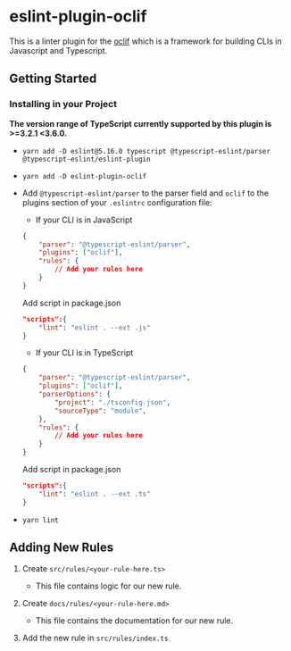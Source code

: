# eslint-plugin-oclif

This is a linter plugin for the [oclif](https://github.com/oclif/oclif) which is a framework for building CLIs in Javascript and Typescript.

## Getting Started

### Installing in your Project

__The version range of TypeScript currently supported by this plugin is >=3.2.1 <3.6.0.__

* `yarn add -D eslint@5.16.0 typescript @typescript-eslint/parser @typescript-eslint/eslint-plugin`
* `yarn add -D eslint-plugin-oclif`
* Add `@typescript-eslint/parser` to the parser field and `oclif` to the plugins section of your `.eslintrc` configuration file:

    * If your CLI is in JavaScript

    ```json
    {
        "parser": "@typescript-eslint/parser",
        "plugins": ["oclif"],
        "rules": {
            // Add your rules here
        }
    }
    ```

    Add script in package.json

    ```json
    "scripts":{
        "lint": "eslint . --ext .js"
    }
    ```

    * If your CLI is in TypeScript

    ```json
    {
        "parser": "@typescript-eslint/parser",
        "plugins": ["oclif"],
        "parserOptions": {
            "project": "./tsconfig.json",
            "sourceType": "module",
        },
        "rules": {
            // Add your rules here
        }
    }
    ```

    Add script in package.json

    ```json
    "scripts":{
        "lint": "eslint . --ext .ts"
    }
    ```

* `yarn lint`

## Adding New Rules

1. Create `src/rules/<your-rule-here.ts>`
    * This file contains logic for our new rule.

2. Create `docs/rules/<your-rule-here.md>`
    * This file contains the documentation for our new rule.

3. Add the new rule in `src/rules/index.ts`
